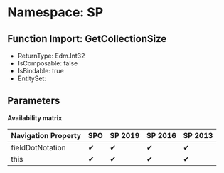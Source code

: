 # Namespace: SP

## Function Import: GetCollectionSize

- ReturnType: Edm.Int32
- IsComposable: false
- IsBindable: true
- EntitySet: 

## Parameters

**Availability matrix**

Navigation Property | SPO | SP 2019 | SP 2016 | SP 2013
----------|-----|---------|---------|--------
fieldDotNotation | ✔ | ✔ | ✔ | ✔
this | ✔ | ✔ | ✔ | ✔
